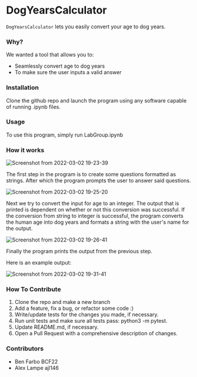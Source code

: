 # DogYearsCalculator

`DogYearsCalculator` lets you easily convert your age to dog years.

### Why?

We wanted a tool that allows you to:
+ Seamlessly convert age to dog years
+ To make sure the user inputs a valid answer

### Installation

Clone the github repo and launch the program using any software capable of running .ipynb files.

### Usage

To use this program, simply run LabGroup.ipynb

### How it works

![Screenshot from 2022-03-02 19-23-39](https://user-images.githubusercontent.com/12994295/156472346-67c51d2e-553f-4a43-bb03-48270cd7c044.png)

The first step in the program is to create some questions formatted as strings. After which the program prompts the user to answer said questions.

![Screenshot from 2022-03-02 19-25-20](https://user-images.githubusercontent.com/12994295/156472473-867ce337-cb90-4f95-9c93-203f0d75536d.png)

Next we try to convert the input for age to an integer. The output that is printed is dependent on whether or not this conversion was successful. If the conversion from string to integer is successful, the program converts the human age into dog years and formats a string with the user's name for the output.

![Screenshot from 2022-03-02 19-26-41](https://user-images.githubusercontent.com/12994295/156472603-0d542dd1-00bf-4fbd-b104-bd90660bef3d.png)

Finally the program prints the output from the previous step.

Here is an example output:

![Screenshot from 2022-03-02 19-31-41](https://user-images.githubusercontent.com/12994295/156473096-b2890250-26dc-44a1-8df8-156701f0c844.png)


### How To Contribute
1. Clone the repo and make a new branch
2. Add a feature, fix a bug, or refactor some code :)
3. Write/update tests for the changes you made, if necessary.
4. Run unit tests and make sure all tests pass: python3 -m pytest.
5. Update README.md, if necessary.
6. Open a Pull Request with a comprehensive description of changes.

### Contributors

+ Ben Farbo BCF22
+ Alex Lampe ajl146
